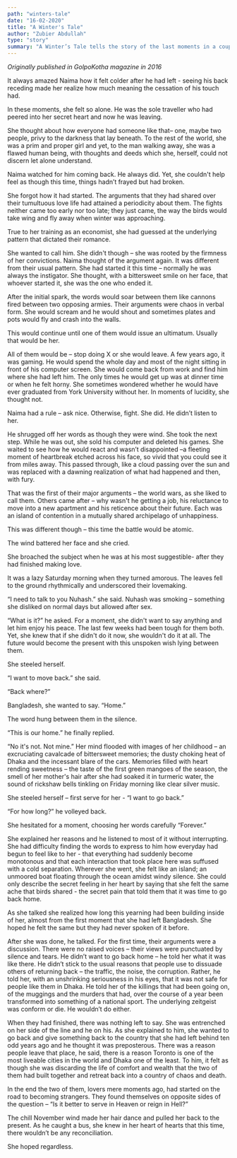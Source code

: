 ```yaml
---
path: "winters-tale"
date: "16-02-2020"
title: "A Winter's Tale"
author: "Zubier Abdullah"
type: "story"
summary: "A Winter’s Tale tells the story of the last moments in a couple’s relationship – the couple, Naima and  Nuhash, two students who had come to Canada for higher education and tried to make a life happen. While desperately trying to navigate the storms of young adulthood, Naima realizes that she cannot come to build a life in Canada when her heart lay in her homeland. The story describes two flawed people, trying their best to avoid mutually assured destruction and the heartbreak that comes when goals become irreconcilable. The key themes in this story are about loneliness, the fragility and irrationality that come from being in love and the sad truth that, sometimes, love is not enough, that the world will not make things easy. "
---
```


_Originally published in GolpoKotha magazine in 2016_

It always amazed Naima how it felt colder after he had left - seeing his back receding made her realize how much meaning the cessation of his touch had.

In these moments, she felt so alone. He was the sole traveller who had peered into her secret heart and now he was leaving.

She thought about how everyone had someone like that– one, maybe two people, privy to the darkness that lay beneath. To the rest of the world, she was a prim and proper girl and yet, to the man walking away, she was a flawed human being, with thoughts and deeds which she, herself, could not discern let alone understand.

Naima watched for him coming back. He always did. Yet, she couldn't help feel as though this time, things hadn’t frayed but had broken.

She forgot how it had started. The arguments that they had shared over their tumultuous love life had attained a periodicity about them. The fights neither came too early nor too late; they just came, the way the birds would take wing and fly away when winter was approaching.

True to her training as an economist, she had guessed at the underlying pattern that dictated their romance.

She wanted to call him. She didn't though – she was rooted by the firmness of her convictions.
Naima thought of the argument again. It was different from their usual pattern. She had started it this time – normally he was always the instigator. She thought, with a bittersweet smile on her face, that whoever started it, she was the one who ended it.

After the initial spark, the words would soar between them like cannons fired between two opposing armies. Their arguments were chaos in verbal form. She would scream and he would shout and sometimes plates and pots would fly and crash into the walls.

This would continue until one of them would issue an ultimatum.
Usually that would be her.

All of them would be – stop doing X or she would leave. A few years ago, it was gaming. He would spend the whole day and most of the night sitting in front of his computer screen. She would come back from work and find him where she had left him. The only times he would get up was at dinner time or when he felt horny. She sometimes wondered whether he would have ever graduated from York University without her. In moments of lucidity, she thought not.

Naima had a rule – ask nice. Otherwise, fight. She did. He didn’t listen to her.

He shrugged off her words as though they were wind. She took the next step. While he was out, she sold his computer and deleted his games. She waited to see how he would react and wasn’t disappointed –a fleeting moment of heartbreak etched across his face, so vivid that you could see it from miles away. This passed through, like a cloud passing over the sun and was replaced with a dawning realization of what had happened and then, with fury.

That was the first of their major arguments – the world wars, as she liked to call them. Others came after – why wasn't he getting a job, his reluctance to move into a new apartment and his reticence about their future. Each was an island of contention in a mutually shared archipelago of unhappiness.

This was different though – this time the battle would be atomic.

The wind battered her face and she cried.

She broached the subject when he was at his most suggestible- after they had finished making love.

It was a lazy Saturday morning when they turned amorous. The leaves fell to the ground rhythmically and underscored their lovemaking.

“I need to talk to you Nuhash.” she said. Nuhash was smoking – something she disliked on normal days but allowed after sex.

“What is it?” he asked. For a moment, she didn't want to say anything and let him enjoy his peace. The last few weeks had been tough for them both. Yet, she knew that if she didn't do it now, she wouldn't do it at all. The future would become the present with this unspoken wish lying between them.

She steeled herself.

“I want to move back.” she said.

“Back where?”

Bangladesh, she wanted to say.
“Home.”

The word hung between them in the silence.

“This is our home.” he finally replied.

“No it's not. Not mine.” Her mind flooded with images of her childhood – an excruciating cavalcade of bittersweet memories; the dusty choking heat of Dhaka and the incessant blare of the cars. Memories filled with heart rending sweetness – the taste of the first green mangoes of the season, the smell of her mother's hair after she had soaked it in turmeric water, the sound of rickshaw bells tinkling on Friday morning like clear silver music.

She steeled herself – first serve for her - “I want to go back.”

“For how long?” he volleyed back.

She hesitated for a moment, choosing her words carefully “Forever.”

She explained her reasons and he listened to most of it without interrupting. She had difficulty finding the words to express to him how everyday had begun to feel like to her - that everything had suddenly become monotonous and that each interaction that took place here was suffused with a cold separation. Wherever she went, she felt like an island; an unmoored boat floating through the ocean amidst windy silence. She could only describe the secret feeling in her heart by saying that she felt the same ache that birds shared - the secret pain that told them that it was time to go back home.

As she talked she realized how long this yearning had been building inside of her, almost from the first moment that she had left Bangladesh. She hoped he felt the same but they had never spoken of it before.

After she was done, he talked. For the first time, their arguments were a discussion. There were no raised voices – their views were punctuated by silence and tears. He didn’t want to go back home – he told her what it was like there. He didn’t stick to the usual reasons that people use to dissuade others of returning back – the traffic, the noise, the corruption. Rather, he told her, with an unshrinking seriousness in his eyes, that it was not safe for people like them in Dhaka. He told her of the killings that had been going on, of the muggings and the murders that had, over the course of a year been transformed into something of a national sport. The underlying zeitgeist was conform or die. He wouldn’t do either.

When they had finished, there was nothing left to say. She was entrenched on her side of the line and he on his. As she explained to him, she wanted to go back and give something back to the country that she had left behind ten odd years ago and he thought it was preposterous. There was a reason people leave that place, he said, there is a reason Toronto is one of the most liveable cities in the world and Dhaka one of the least. To him, it felt as though she was discarding the life of comfort and wealth that the two of them had built together and retreat back into a country of chaos and death.

In the end the two of them, lovers mere moments ago, had started on the road to becoming strangers. They found themselves on opposite sides of the question – “Is it better to serve in Heaven or reign in Hell?”

The chill November wind made her hair dance and pulled her back to the present.
As he caught a bus, she knew in her heart of hearts that this time, there wouldn’t be any reconciliation.

She hoped regardless.
